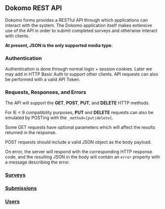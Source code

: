 ## Dokomo REST API

Dokomo forms provides a RESTful API through which applications can interact with the system. The Dokomo application itself makes extensive use of the API in order to submit completed surveys and otherwise interact with clients.

**At present, JSON is the only supported media type.**

### Authentication

Authentication is done through normal login + session cookies. Later we may add in HTTP Basic Auth to support other clients. API requests can also be performed with a valid API Token.

### Requests, Responses, and Errors

The API will support the **GET**, **POST**, **PUT**, and **DELETE** HTTP methods.

For IE < 9 compatibility purposes, **PUT** and **DELETE** requests can also be emulated by POSTing with the `_method=[put|delete]`.

Some GET requests have optional parameters which will affect the results returned in the response.

POST requests should include a valid JSON object as the body payload.

On error, the server will respond with the corresponding HTTP response code, and the resulting JSON in the body will contain an `error` property with a message describing the error.

### [Surveys](surveys.md)
### [Submissions](submissions.md)
### [Users](users.md)